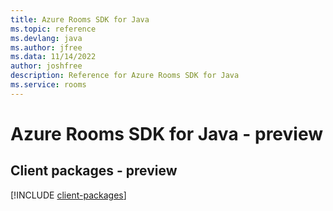 ```yaml
---
title: Azure Rooms SDK for Java
ms.topic: reference
ms.devlang: java
ms.author: jfree
ms.data: 11/14/2022
author: joshfree
description: Reference for Azure Rooms SDK for Java
ms.service: rooms
---
```

# Azure Rooms SDK for Java - preview

## Client packages - preview
[!INCLUDE [client-packages](rooms-client-index.md)]